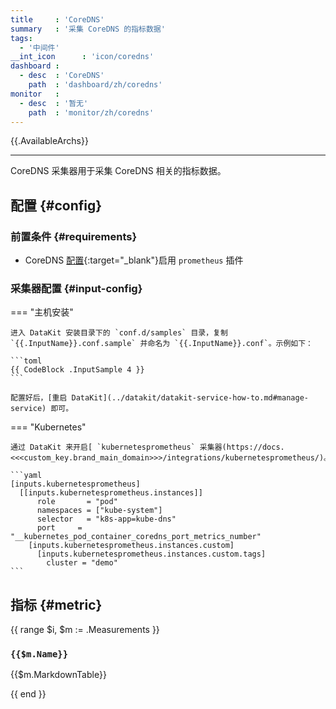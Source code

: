 ```yaml
---
title     : 'CoreDNS'
summary   : '采集 CoreDNS 的指标数据'
tags:
  - '中间件'
__int_icon      : 'icon/coredns'
dashboard :
  - desc  : 'CoreDNS'
    path  : 'dashboard/zh/coredns'
monitor   :
  - desc  : '暂无'
    path  : 'monitor/zh/coredns'
---
```



{{.AvailableArchs}}

---

CoreDNS 采集器用于采集 CoreDNS 相关的指标数据。

## 配置 {#config}

### 前置条件 {#requirements}

- CoreDNS [配置](https://coredns.io/plugins/metrics/){:target="_blank"}启用 `prometheus` 插件

### 采集器配置 {#input-config}

<!-- markdownlint-disable MD046 -->
=== "主机安装"

    进入 DataKit 安装目录下的 `conf.d/samples` 目录，复制 `{{.InputName}}.conf.sample` 并命名为 `{{.InputName}}.conf`。示例如下：
    
    ```toml
    {{ CodeBlock .InputSample 4 }}
    ```

    配置好后，[重启 DataKit](../datakit/datakit-service-how-to.md#manage-service) 即可。

=== "Kubernetes"

    通过 DataKit 来开启[ `kubernetesprometheus` 采集器(https://docs.<<<custom_key.brand_main_domain>>>/integrations/kubernetesprometheus/)。

    ```yaml
    [inputs.kubernetesprometheus]
      [[inputs.kubernetesprometheus.instances]]
          role       = "pod"
          namespaces = ["kube-system"]
          selector   = "k8s-app=kube-dns"
          port     = "__kubernetes_pod_container_coredns_port_metrics_number"
        [inputs.kubernetesprometheus.instances.custom]
          [inputs.kubernetesprometheus.instances.custom.tags]
            cluster = "demo"
    ```
<!-- markdownlint-enable -->

## 指标 {#metric}

{{ range $i, $m := .Measurements }}

### `{{$m.Name}}`

{{$m.MarkdownTable}}

{{ end }}

